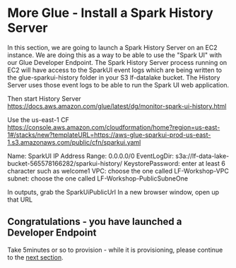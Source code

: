 # More Glue - Install a Spark History Server
In this section, we are going to launch a Spark History Server on an EC2 instance.  We are doing this as a way to be able to use the "Spark UI" with our Glue Developer Endpoint.  The Spark History Server process running on EC2 will have access to the SparkUI event logs which are being written to the glue-sparkui-history folder in your S3 lf-datalake bucket.  The History Server uses those event logs to be able to run the Spark UI web application.


Then start History Server
https://docs.aws.amazon.com/glue/latest/dg/monitor-spark-ui-history.html

Use the us-east-1 CF
https://console.aws.amazon.com/cloudformation/home?region=us-east-1#/stacks/new?templateURL=https://aws-glue-sparkui-prod-us-east-1.s3.amazonaws.com/public/cfn/sparkui.yaml

Name: SparkUI
IP Address Range: 0.0.0.0/0
EventLogDir: s3a://lf-data-lake-bucket-565578166282/sparkui-history/
KeystorePassword: enter at least 6 character such as welcome1
VPC: choose the one called LF-Workshop-VPC
subnet: choose the one called LF-Workshop-PublicSubneOne


In outputs, grab the SparkUiPublicUrl
In a new browser window, open up that URL




## Congratulations - you have launched a Developer Endpoint
Take 5minutes or so to provision - while it is provisioning, please continue to the [next section](glue3.md).

